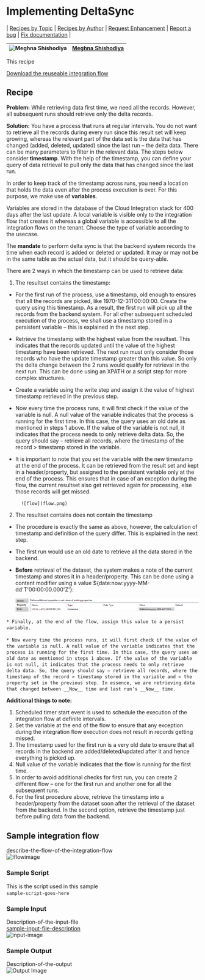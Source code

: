 # Implementing DeltaSync

\| [Recipes by Topic](../../readme.md ) \| [Recipes by Author](../../author.md ) \| [Request Enhancement](https://github.com/SAP-samples/cloud-integration-flow/issues/new?assignees=&labels=Recipe%20Fix,enhancement&template=recipe-request.md&title=Improve%20Implementing-DeltaSync ) \| [Report a bug](https://github.com/SAP-samples/cloud-integration-flow/issues/new?assignees=&labels=Recipe%20Fix,bug&template=bug_report.md&title=Issue%20with%20Implementing-DeltaSync ) \| [Fix documentation](https://github.com/SAP-samples/cloud-integration-flow/issues/new?assignees=&labels=Recipe%20Fix,documentation&template=bug_report.md&title=Docu%20fix%20Implementing-DeltaSync ) \|

![Meghna Shishodiya](https://github.com/author-profile.png?size=50 ) | [Meghna Shishodiya](https://github.com/author-profile ) |
----|----|

This recipe

[Download the reuseable integration flow](DeltaSync.zip)

## Recipe

__Problem:__
While retrieving data first time, we need all the records. However, all subsequent runs should retrieve only the delta records.

__Solution:__
You have a process that runs at regular intervals. You do not want to retrieve all the records during every run since this result set will keep growing, whereas the relevant part of the data set is the data that has changed (added, deleted, updated) since the last run – the delta data. There can be many parameters to filter in the relevant data. The steps below consider __timestamp__. With the help of the timestamp, you can define your query of data retrieval to pull only the data that has changed since the last run.

In order to keep track of the timestamp across runs, you need a location that holds the data even after the process execution is over. For this purpose, we make use of __variables__.

Variables are stored in the database of the Cloud Integration stack for 400 days after the last update. A local variable is visible only to the integration flow that creates it whereas a global variable is accessible to all the integration flows on the tenant. Choose the type of variable according to the usecase.

The __mandate__ to perform delta sync is that the backend system records the time when each record is added or deleted or updated. It may or may not be in the same table as the actual data, but it should be query-able.

There are 2 ways in which the timestamp can be used to retrieve data:

1.	The resultset contains the timestamp:

  *	For the first run of the process, use a timestamp, old enough to ensures that all the records are picked, like 1970-12-31T00:00:00. Create the query using this timestamp. As a result, the first run will pick up all the records from the backend system. For all other subsequent scheduled execution of the process, we shall use a timestamp stored in a persistent variable – this is explained in the next step.
  * Retrieve the timestamp with the highest value from the resultset. This indicates that the records updated until the value of the highest timestamp have been retrieved. The next run must only consider those records who have the update timestamp greater than this value. So only the delta change between the 2 runs would qualify for retrieval in the next run. This can be done using an XPATH or a script step for more complex structures.
  * Create a variable using the write step and assign it the value of highest timestamp retrieved in the previous step.
  * Now every time the process runs, it will first check if the value of the variable is null. A null value of the variable indicates that the process is running for the first time. In this case, the query uses an old date as mentioned in steps 1 above.
  If the value of the variable is not null, it indicates that the process needs to only retrieve delta data. So, the query should say – retrieve all records, where the timestamp of the record > timestamp stored in the variable.
  * It is important to note that you set the variable with the new timestamp at the end of the process. It can be retrieved from the result set and kept in a header/property, but assigned to the persistent variable only at the end of the process. This ensures that in case of an exception during the flow, the current resultset also get retrieved again for processing, else those records will get missed.

          ![flow](flow.png)

2.	The resultset contains does not contain the timestamp
   * The procedure is exactly the same as above, however, the calculation of timestamp and definition of the query differ. This is explained in the next step.
   * The first run would use an old date to retrieve all the data stored in the backend.
   * __Before__ retrieval of the dataset, the system makes a note of the current timestamp and stores it in a header/property. This can be done using a content modifier using a value ${date:now:yyyy-MM-dd'T'00:00:00.000'Z'}:

        ![property](property.png)

    * Finally, at the end of the flow, assign this value to a persist variable.

    * Now every time the process runs, it will first check if the value of the variable is null. A null value of the variable indicates that the process is running for the first time. In this case, the query uses an old date as mentioned in steps 1 above. If the value of the variable is not null, it indicates that the process needs to only retrieve delta data. So, the query should say – retrieve all records, where the timestamp of the record > timestamp stored in the variable and < the property set in the previous step. In essence, we are retrieving data that changed between __Now__ time and last run’s __Now__ time.

__Additional things to note:__


1.	Scheduled timer start event is used to schedule the execution of the integration flow at definite intervals.
2.	Set the variable at the end of the flow to ensure that any exception during the integration flow execution does not result in records getting missed.
3.	The timestamp used for the first run is a very old date to ensure that all records in the backend are added/deleted/updated after it and hence everything is picked up.
4.	Null value of the variable indicates that the flow is running for the first time.
5.	In order to avoid additional checks for first run, you can create 2 different flow – one for the first run and another one for all the subsequent runs.
6.	For the first procedure above, retrieve the timestamp into a header/property from the dataset soon after the retrieval of the dataset from the backend. In the second option, retrieve the timestamp just before pulling data from the backend.


## Sample integration flow
describe-the-flow-of-the-integration-flow\
![iflowimage](name-of-screenshot.jpg)

### Sample Script
This is the script used in this sample\
``` sample-script-goes-here ```

### Sample Input
Description-of-the-input-file\
[sample-input-file-description](file-name)\
![input-image](name-of-the-screenshot.jpg)

### Sample Output
Description-of-the-output\
![Output Image](Imagename.jpg)
